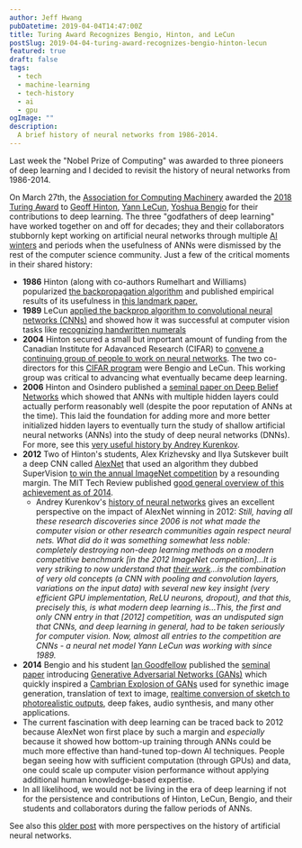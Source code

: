 ```yaml
---
author: Jeff Hwang
pubDatetime: 2019-04-04T14:47:00Z
title: Turing Award Recognizes Bengio, Hinton, and LeCun 
postSlug: 2019-04-04-turing-award-recognizes-bengio-hinton-lecun
featured: true
draft: false
tags:
  - tech
  - machine-learning
  - tech-history
  - ai
  - gpu
ogImage: ""
description:
  A brief history of neural networks from 1986-2014.
---
```


Last week the "Nobel Prize of Computing" was awarded to three pioneers of deep learning and I decided to revisit the history of neural networks from 1986-2014.

On March 27th, the [Association for Computing Machinery](https://en.wikipedia.org/wiki/Association_for_Computing_Machinery) awarded the [2018 Turing Award](https://awards.acm.org/about/2018-turing) to [Geoff Hinton](https://en.wikipedia.org/wiki/Geoffrey_Hinton), [Yann LeCun](https://en.wikipedia.org/wiki/Yann_LeCun), [Yoshua Bengio](https://en.wikipedia.org/wiki/Yoshua_Bengio) for their contributions to deep learning. The three "godfathers of deep learning" have worked together on and off for decades; they and their collaborators stubbornly kept working on artificial neural networks through multiple [AI winters](https://a16z.com/2016/06/10/ai-deep-learning-machines/) and periods when the usefulness of ANNs were dismissed by the rest of the computer science community. Just a few of the critical moments in their shared history:

* **1986** Hinton (along with co-authors Rumelhart and Williams) popularized [the backpropagation algorithm](https://en.wikipedia.org/wiki/Backpropagation#History) and published empirical results of its usefulness in [this landmark paper.](https://www.iro.umontreal.ca/~vincentp/ift3395/lectures/backprop_old.pdf)
* **1989** LeCun [applied the backprop algorithm to convolutional neural networks (CNNs)](https://en.wikipedia.org/wiki/Convolutional_neural_network#Image_recognition_with_CNNs_trained_by_gradient_descent) and showed how it was successful at computer vision tasks like [recognizing handwritten numerals](http://yann.lecun.com/exdb/publis/pdf/lecun-89e.pdf)
* **2004** Hinton secured a small but important amount of funding from the Canadian Institute for Adavanced Research (CIFAR) to [convene a continuing group of people to work on neural networks](https://www.wired.com/2014/01/geoffrey-hinton-deep-learning/). The two co-directors for this [CIFAR program](https://www.cifar.ca/cifarnews/2019/03/27/turing-award-honours-cifar-s-pioneers-of-ai) were Bengio and LeCun. This working group was critical to advancing what eventually became deep learning.
* **2006** Hinton and Osindero published a [seminal paper on Deep Belief Networks](https://www.cs.toronto.edu/~hinton/absps/fastnc.pdf) which showed that ANNs with multiple hidden layers could actually perform reasonably well (despite the poor reputation of ANNs at the time). This laid the foundation for adding more and more better initialized hidden layers to eventually turn the study of shallow artificial neural networks (ANNs) into the study of deep neural networks (DNNs). For more, see this [very useful history by Andrey Kurenkov](http://www.andreykurenkov.com/writing/ai/a-brief-history-of-neural-nets-and-deep-learning-part-4/).
* **2012** Two of Hinton's students, Alex Krizhevsky and Ilya Sutskever built a deep CNN called [AlexNet](https://en.wikipedia.org/wiki/AlexNet) that used an algorithm they dubbed SuperVision [to win the annual ImageNet competition](https://papers.nips.cc/paper/4824-imagenet-classification-with-deep-convolutional-neural-networks.pdf) by a resounding margin. The MIT Tech Review published [good general overview of this achievement as of 2014](https://www.technologyreview.com/s/530561/the-revolutionary-technique-that-quietly-changed-machine-vision-forever/). 
	* Andrey Kurenkov's [history of neural networks](http://www.andreykurenkov.com/writing/ai/a-brief-history-of-neural-nets-and-deep-learning-part-4/) gives an excellent perspective on the impact of AlexNet winning in 2012: *Still, having all these research discoveries since 2006 is not what made the computer vision or other research communities again respect neural nets. What did do it was something somewhat less noble: completely destroying non-deep learning methods on a modern competitive benchmark [in the 2012 ImageNet competition]...It is very striking to now understand that [their work](https://papers.nips.cc/paper/4824-imagenet-classification-with-deep-convolutional-neural-networks.pdf)...is the combination of very old concepts (a CNN with pooling and convolution layers, variations on the input data) with several new key insight (very efficient GPU implementation, ReLU neurons, dropout), and that this, precisely this, is what modern deep learning is...This, the first and only CNN entry in that [2012] competition, was an undisputed sign that CNNs, and deep learning in general, had to be taken seriously for computer vision. Now, almost all entries to the competition are CNNs - a neural net model Yann LeCun was working with since 1989.*
* **2014** Bengio and his student [Ian Goodfellow](https://www.theverge.com/2019/4/5/18296473/apple-google-ai-research-poached-ian-goodfellow) published the [seminal paper](https://arxiv.org/abs/1406.2661) introducing [Generative Adversarial Networks (GANs)](https://en.wikipedia.org/wiki/Generative_adversarial_network) which quickly inspired a [Cambrian Explosion of GANs](https://github.com/hindupuravinash/the-gan-zoo/blob/master/README.md) used for synethic image generation, translation of text to image, [realtime conversion of sketch to photorealistic outputs](/blog/2019/03/21/top-of-mind-04), deep fakes, audio synthesis, and many other applications.  
* The current fascination with deep learning can be traced back to 2012 because AlexNet won first place by such a margin and *especially* because it showed how bottom-up training through ANNs could be much more effective than hand-tuned top-down AI techniques. People began seeing how with sufficient computation (through GPUs) and data, one could scale up computer vision performance without applying additional human knowledge-based expertise. 
* In all likelihood, we would not be living in the era of deep learning if not for the persistence and contributions of Hinton, LeCun,  Bengio, and their students and collaborators during the fallow periods of ANNs.

See also this [older post](/posts/2017-10-23-histories-of-deep-learning) with more perspectives on the history of artificial neural networks.
